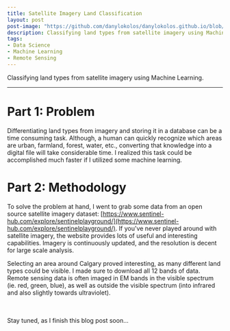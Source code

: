 ```yaml
---
title: Satellite Imagery Land Classification 
layout: post
post-image: "https://github.com/danylokolos/danylokolos.github.io/blob/main/assets/images/Project01-KNN_SatelliteClassification_05.png?raw=true"
description: Classifying land types from satellite imagery using Machine Learning.    
tags:
- Data Science
- Machine Learning
- Remote Sensing
---
```


Classifying land types from satellite imagery using Machine Learning.    

---

# **Part 1: Problem**

Differentiating land types from imagery and storing it in a database can be a time consuming task. Although, a human can quickly recognize which areas are urban, farmland, forest, water, etc., converting that knowledge into a digital file will take considerable time. I realized this task could be accomplished much faster if I utilized some machine learning. 

# **Part 2: Methodology**

To solve the problem at hand, I went to grab some data from an open source satellite imagery dataset: [https://www.sentinel-hub.com/explore/sentinelplayground/](https://www.sentinel-hub.com/explore/sentinelplayground/). If you've never played around with satellite imagery, the website provides lots of useful and interesting capabilities. Imagery is continuously updated, and the resolution is decent for large scale analysis. 

Selecting an area around Calgary proved interesting, as many different land types could be visible. I made sure to download all 12 bands of data. Remote sensing data is often imaged in EM bands in the visible spectrum (ie. red, green, blue), as well as outside the visible spectrum (into infrared and also slightly towards ultraviolet).

<br>
<br>
Stay tuned, as I finish this blog post soon...

